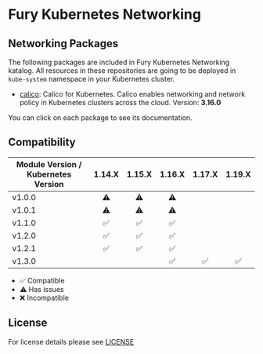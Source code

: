 # Fury Kubernetes Networking

##  Networking Packages

The following packages are included in Fury Kubernetes Networking katalog. All
resources in these repositories are going to be deployed in `kube-system`
namespace in your Kubernetes cluster.

- [calico](katalog/calico): Calico for Kubernetes. Calico enables networking and
network policy in Kubernetes clusters across the cloud. Version: **3.16.0**

You can click on each package to see its documentation.

## Compatibility

| Module Version / Kubernetes Version | 1.14.X             | 1.15.X             | 1.16.X             | 1.17.X             | 1.19.X             |
|-------------------------------------|:------------------:|:------------------:|:------------------:|:------------------:|:------------------:|
| v1.0.0                              |      :warning:     |      :warning:     |      :warning:     |                    |                    |
| v1.0.1                              |      :warning:     |      :warning:     |      :warning:     |                    |                    |
| v1.1.0                              | :white_check_mark: | :white_check_mark: | :white_check_mark: |                    |                    |
| v1.2.0                              | :white_check_mark: | :white_check_mark: | :white_check_mark: |                    |                    |
| v1.2.1                              | :white_check_mark: | :white_check_mark: | :white_check_mark: |                    |                    |
| v1.3.0                              |                    |                    | :white_check_mark: | :white_check_mark: | :white_check_mark: |

- :white_check_mark: Compatible
- :warning: Has issues
- :x: Incompatible


## License

For license details please see [LICENSE](LICENSE)
